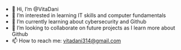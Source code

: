 - 👋 Hi, I’m @VitaDani
- 👀 I’m interested in learning IT skills and computer fundamentals
- 🌱 I’m currently learning about cybersecurity and Github
- 💞️ I’m looking to collaborate on future projects as I learn more about Github
- 📫 How to reach me: vitadani314@gmail.com

<!---
VitaDani/VitaDani is a ✨ special ✨ repository because its `README.md` (this file) appears on your GitHub profile.
You can click the Preview link to take a look at your changes.
--->
